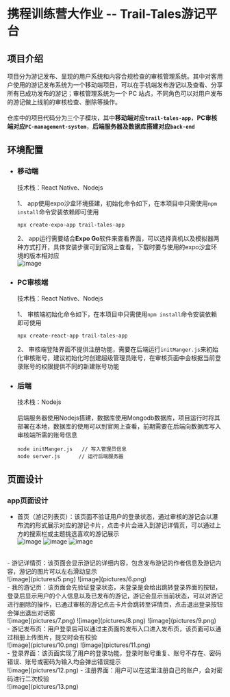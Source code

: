 # 携程训练营大作业 -- Trail-Tales游记平台
## 项目介绍
项目分为游记发布、呈现的用户系统和内容合规检查的审核管理系统。其中对客用户使用的游记发布系统为一个移动端项目，可以在手机端发布游记以及查看、分享所有已成功发布的游记；审核管理系统为一个 PC 站点，不同角色可以对用户发布的游记做上线前的审核检查、删除等操作。<br><br>
仓库中的项目代码分为三个子模块，其中**移动端对应`trail-tales-app`**，**PC审核端对应`PC-management-system`**，**后端服务器及数据库搭建对应`back-end`**
## 环境配置
- ### 移动端<br>
  技术栈：React Native、Nodejs<br><br>
  1、 app使用expo沙盒环境搭建，初始化命令如下，在本项目中只需使用`npm install`命令安装依赖即可使用<br>
  ```
  npx create-expo-app trail-tales-app
  ```
  2、 app运行需要结合**Expo Go**软件来查看界面，可以选择真机以及模拟器两种方式打开，具体安装步骤可到官网上查看，下载时要与使用的expo沙盒环境的版本相对应<br>
  ![image](pictures/1.png)
- ### PC审核端<br>
  技术栈：React Native、Nodejs<br><br>
  1、 审核端初始化命令如下，在本项目中只需使用`npm install`命令安装依赖即可使用<br>
  ```
  npx create-react-app trail-tales-app
  ```
  2、 审核端登陆界面不提供注册功能，需要在后端运行`initManger.js`来初始化审核账号，建议初始化时创建超级管理员账号，在审核页面中会根据当前登录账号的权限提供不同的新建账号功能
- ### 后端<br>
  技术栈：Nodejs<br><br>
  后端服务器使用Nodejs搭建，数据库使用Mongodb数据库，项目运行时将其部署在本地，数据库的使用可以到官网上查看，前期需要在后端向数据库写入审核端所需的账号信息
  ```
  node initManger.js   // 写入管理员信息
  node server.js      // 运行后端服务器
  ```
## 页面设计
### app页面设计
- 首页（游记列表页）：该页面不验证用户的登录状态，通过审核的游记会以瀑布流的形式展示对应的游记卡片，点击卡片会进入到游记详情页，可以通过上方的搜索栏或主题挑选喜欢的游记展示<br>
![image](pictures/2.png)
![image](pictures/3.png)
![image](pictures/4.png)
<br>
- 游记详情页：该页面会显示游记的详细内容，包含发布游记的作者信息及游记内容，游记的图片可以左右滑动显示<br>
![image](pictures/5.png)
![image](pictures/6.png)
<br>
- 我的游记页：该页面会先验证登录状态，未登录是会给出跳转登录界面的按钮，登录后显示用户的个人信息以及已发布的游记，游记会显示当前状态，可以对游记进行删除的操作，已通过审核的游记点击卡片会跳转至详情页，点击退出登录按钮会弹出退出对话窗<br>
![image](pictures/7.png)
![image](pictures/8.png)
![image](pictures/9.png)
<br>
- 游记发布页：用户登录后可以通过主页面的发布入口进入发布页，该页面可以通过相册上传图片，提交时会有校验<br>
![image](pictures/10.png)
![image](pictures/11.png)
<br>
- 登录界面：该页面实现了用户的登录功能，登录时账号重复、账号不存在、密码错误、账号或密码为输入均会弹出错误提示<br>
![image](pictures/12.png)
- 注册界面：用户可以在这里注册自己的账户，会对密码进行二次校验<br>
![image](pictures/13.png)
<br>


